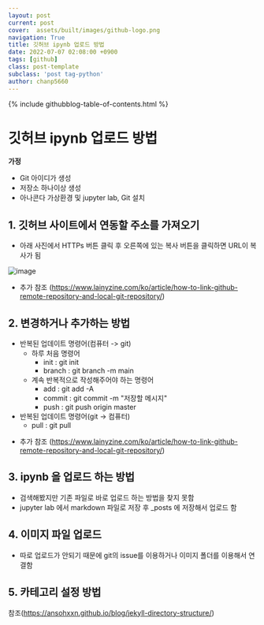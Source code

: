 ```yaml
---  
layout: post  
current: post  
cover:  assets/built/images/github-logo.png  
navigation: True  
title: 깃허브 ipynb 업로드 방법   
date: 2022-07-07 02:08:00 +0900  
tags: [github]  
class: post-template   
subclass: 'post tag-python'  
author: chanp5660   
---  
```


{% include githubblog-table-of-contents.html %}  

# 깃허브 ipynb 업로드 방법

**가정**
- Git 아이디가 생성
- 저장소 하나이상 생성
- 아나콘다 가상환경 및 jupyter lab, Git 설치

## 1. 깃허브 사이트에서 연동할 주소를 가져오기

- 아래 사진에서 HTTPs 버튼 클릭 후 오른쪽에 있는 복사 버튼을 클릭하면 URL이 복사가 됨

![image](https://user-images.githubusercontent.com/46266247/177748644-6bfc159a-777c-495d-aa2d-4e31037245f9.png)


* 추가 참조 (https://www.lainyzine.com/ko/article/how-to-link-github-remote-repository-and-local-git-repository/)

## 2. 변경하거나 추가하는 방법

- 반복된 업데이트 명령어(컴퓨터 -> git) 
    - 하루 처음 명령어
        - init : git init
        - branch : git branch -m main
    - 계속 반복적으로 작성해주어야 하는 명령어
        - add : git add -A
        - commit : git commit -m "저장할 메시지"
        - push : git push origin master
- 반복된 업데이트 명령어(git -> 컴퓨터)
    - pull : git pull

* 추가 참조 (https://www.lainyzine.com/ko/article/how-to-link-github-remote-repository-and-local-git-repository/)

## 3. ipynb 을 업로드 하는 방법

- 검색해봤지만 기존 파일로 바로 업로드 하는 방법을 찾지 못함
- jupyter lab 에서 markdown 파일로 저장 후 _posts 에 저장해서 업로드 함

## 4. 이미지 파일 업로드 

- 따로 업로드가 안되기 때문에 git의 issue를 이용하거나 이미지 폴더를 이용해서 연결함

## 5. 카테고리 설정 방법

참조(https://ansohxxn.github.io/blog/jekyll-directory-structure/)


```python

```
